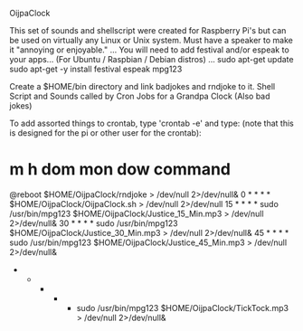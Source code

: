 OijpaClock

This set of sounds and shellscript were created for Raspberry Pi's but can be used on
virtually any Linux or Unix system.
Must have a speaker to make it "annoying or enjoyable."
...
You will need to add festival and/or espeak to your apps...
(For Ubuntu / Raspbian / Debian distros) ...
sudo apt-get update
sudo apt-get -y install festival espeak mpg123

Create a $HOME/bin directory and link badjokes and rndjoke to it.
Shell Script and Sounds called by Cron Jobs for a Grandpa Clock (Also bad jokes)

To add assorted things to crontab, type 'crontab -e' and type:
(note that this is designed for the pi or other user for the crontab):
# m h  dom mon dow   command
@reboot $HOME/OijpaClock/rndjoke > /dev/null 2>/dev/null&
0 * * * * $HOME/OijpaClock/OijpaClock.sh > /dev/null 2>/dev/null
15  *  *  *  *  sudo /usr/bin/mpg123 $HOME/OijpaClock/Justice_15_Min.mp3 > /dev/null 2>/dev/null&
30  *  *  *  *  sudo /usr/bin/mpg123 $HOME/OijpaClock/Justice_30_Min.mp3 > /dev/null 2>/dev/null&
45  *  *  *  *  sudo /usr/bin/mpg123 $HOME/OijpaClock/Justice_45_Min.mp3 > /dev/null 2>/dev/null&
*  *  *  *  *  sudo /usr/bin/mpg123 $HOME/OijpaClock/TickTock.mp3 > /dev/null 2>/dev/null&
